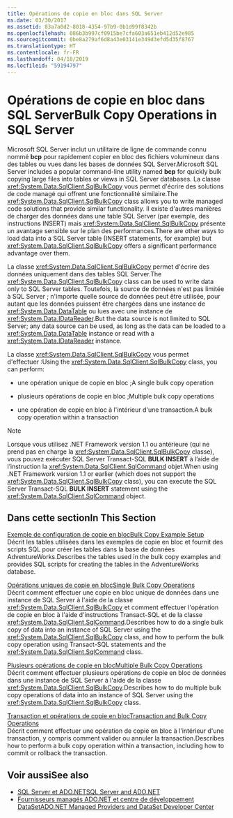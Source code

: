 ```yaml
---
title: Opérations de copie en bloc dans SQL Server
ms.date: 03/30/2017
ms.assetid: 83a7a0d2-8018-4354-97b9-0b1d99f8342b
ms.openlocfilehash: 086b3b997cf0915be7cfa603a651eb412d52e985
ms.sourcegitcommit: 0be8a279af6d8a43e03141e349d3efd5d35f8767
ms.translationtype: HT
ms.contentlocale: fr-FR
ms.lasthandoff: 04/18/2019
ms.locfileid: "59194797"
---
```

# <a name="bulk-copy-operations-in-sql-server"></a><span data-ttu-id="24f0d-102">Opérations de copie en bloc dans SQL Server</span><span class="sxs-lookup"><span data-stu-id="24f0d-102">Bulk Copy Operations in SQL Server</span></span>
<span data-ttu-id="24f0d-103">Microsoft SQL Server inclut un utilitaire de ligne de commande connu nommé **bcp** pour rapidement copier en bloc des fichiers volumineux dans des tables ou vues dans les bases de données SQL Server.</span><span class="sxs-lookup"><span data-stu-id="24f0d-103">Microsoft SQL Server includes a popular command-line utility named **bcp** for quickly bulk copying large files into tables or views in SQL Server databases.</span></span> <span data-ttu-id="24f0d-104">La classe <xref:System.Data.SqlClient.SqlBulkCopy> vous permet d'écrire des solutions de code managé qui offrent une fonctionnalité similaire.</span><span class="sxs-lookup"><span data-stu-id="24f0d-104">The <xref:System.Data.SqlClient.SqlBulkCopy> class allows you to write managed code solutions that provide similar functionality.</span></span> <span data-ttu-id="24f0d-105">Il existe d'autres manières de charger des données dans une table SQL Server (par exemple, des instructions INSERT) mais <xref:System.Data.SqlClient.SqlBulkCopy> présente un avantage sensible sur le plan des performances.</span><span class="sxs-lookup"><span data-stu-id="24f0d-105">There are other ways to load data into a SQL Server table (INSERT statements, for example) but <xref:System.Data.SqlClient.SqlBulkCopy> offers a significant performance advantage over them.</span></span>  
  
 <span data-ttu-id="24f0d-106">La classe <xref:System.Data.SqlClient.SqlBulkCopy> permet d'écrire des données uniquement dans des tables SQL Server.</span><span class="sxs-lookup"><span data-stu-id="24f0d-106">The <xref:System.Data.SqlClient.SqlBulkCopy> class can be used to write data only to SQL Server tables.</span></span> <span data-ttu-id="24f0d-107">Toutefois, la source de données n'est pas limitée à SQL Server ; n'importe quelle source de données peut être utilisée, pour autant que les données puissent être chargées dans une instance de <xref:System.Data.DataTable> ou lues avec une instance de <xref:System.Data.IDataReader>.</span><span class="sxs-lookup"><span data-stu-id="24f0d-107">But the data source is not limited to SQL Server; any data source can be used, as long as the data can be loaded to a <xref:System.Data.DataTable> instance or read with a <xref:System.Data.IDataReader> instance.</span></span>  
  
 <span data-ttu-id="24f0d-108">La classe <xref:System.Data.SqlClient.SqlBulkCopy> vous permet d'effectuer :</span><span class="sxs-lookup"><span data-stu-id="24f0d-108">Using the <xref:System.Data.SqlClient.SqlBulkCopy> class, you can perform:</span></span>  
  
-   <span data-ttu-id="24f0d-109">une opération unique de copie en bloc ;</span><span class="sxs-lookup"><span data-stu-id="24f0d-109">A single bulk copy operation</span></span>  
  
-   <span data-ttu-id="24f0d-110">plusieurs opérations de copie en bloc ;</span><span class="sxs-lookup"><span data-stu-id="24f0d-110">Multiple bulk copy operations</span></span>  
  
-   <span data-ttu-id="24f0d-111">une opération de copie en bloc à l'intérieur d'une transaction.</span><span class="sxs-lookup"><span data-stu-id="24f0d-111">A bulk copy operation within a transaction</span></span>  
  
> [!NOTE]
>  <span data-ttu-id="24f0d-112">Lorsque vous utilisez .NET Framework version 1.1 ou antérieure (qui ne prend pas en charge la <xref:System.Data.SqlClient.SqlBulkCopy> classe), vous pouvez exécuter SQL Server Transact-SQL **BULK INSERT** à l’aide de l’instruction la <xref:System.Data.SqlClient.SqlCommand> objet.</span><span class="sxs-lookup"><span data-stu-id="24f0d-112">When using .NET Framework version 1.1 or earlier (which does not support the <xref:System.Data.SqlClient.SqlBulkCopy> class), you can execute the SQL Server Transact-SQL **BULK INSERT** statement using the <xref:System.Data.SqlClient.SqlCommand> object.</span></span>  
  
## <a name="in-this-section"></a><span data-ttu-id="24f0d-113">Dans cette section</span><span class="sxs-lookup"><span data-stu-id="24f0d-113">In This Section</span></span>  
 [<span data-ttu-id="24f0d-114">Exemple de configuration de copie en bloc</span><span class="sxs-lookup"><span data-stu-id="24f0d-114">Bulk Copy Example Setup</span></span>](../../../../../docs/framework/data/adonet/sql/bulk-copy-example-setup.md)  
 <span data-ttu-id="24f0d-115">Décrit les tables utilisées dans les exemples de copie en bloc et fournit des scripts SQL pour créer les tables dans la base de données AdventureWorks.</span><span class="sxs-lookup"><span data-stu-id="24f0d-115">Describes the tables used in the bulk copy examples and provides SQL scripts for creating the tables in the AdventureWorks database.</span></span>  
  
 [<span data-ttu-id="24f0d-116">Opérations uniques de copie en bloc</span><span class="sxs-lookup"><span data-stu-id="24f0d-116">Single Bulk Copy Operations</span></span>](../../../../../docs/framework/data/adonet/sql/single-bulk-copy-operations.md)  
 <span data-ttu-id="24f0d-117">Décrit comment effectuer une copie en bloc unique de données dans une instance de SQL Server à l'aide de la classe <xref:System.Data.SqlClient.SqlBulkCopy> et comment effectuer l'opération de copie en bloc à l'aide d'instructions Transact-SQL et de la classe <xref:System.Data.SqlClient.SqlCommand>.</span><span class="sxs-lookup"><span data-stu-id="24f0d-117">Describes how to do a single bulk copy of data into an instance of SQL Server using the <xref:System.Data.SqlClient.SqlBulkCopy> class, and how to perform the bulk copy operation using Transact-SQL statements and the <xref:System.Data.SqlClient.SqlCommand> class.</span></span>  
  
 [<span data-ttu-id="24f0d-118">Plusieurs opérations de copie en bloc</span><span class="sxs-lookup"><span data-stu-id="24f0d-118">Multiple Bulk Copy Operations</span></span>](../../../../../docs/framework/data/adonet/sql/multiple-bulk-copy-operations.md)  
 <span data-ttu-id="24f0d-119">Décrit comment effectuer plusieurs opérations de copie en bloc de données dans une instance de SQL Server à l'aide de la classe <xref:System.Data.SqlClient.SqlBulkCopy>.</span><span class="sxs-lookup"><span data-stu-id="24f0d-119">Describes how to do multiple bulk copy operations of data into an instance of SQL Server using the <xref:System.Data.SqlClient.SqlBulkCopy> class.</span></span>  
  
 [<span data-ttu-id="24f0d-120">Transaction et opérations de copie en bloc</span><span class="sxs-lookup"><span data-stu-id="24f0d-120">Transaction and Bulk Copy Operations</span></span>](../../../../../docs/framework/data/adonet/sql/transaction-and-bulk-copy-operations.md)  
 <span data-ttu-id="24f0d-121">Décrit comment effectuer une opération de copie en bloc à l'intérieur d'une transaction, y compris comment valider ou annuler la transaction.</span><span class="sxs-lookup"><span data-stu-id="24f0d-121">Describes how to perform a bulk copy operation within a transaction, including how to commit or rollback the transaction.</span></span>  
  
## <a name="see-also"></a><span data-ttu-id="24f0d-122">Voir aussi</span><span class="sxs-lookup"><span data-stu-id="24f0d-122">See also</span></span>

- [<span data-ttu-id="24f0d-123">SQL Server et ADO.NET</span><span class="sxs-lookup"><span data-stu-id="24f0d-123">SQL Server and ADO.NET</span></span>](../../../../../docs/framework/data/adonet/sql/index.md)
- [<span data-ttu-id="24f0d-124">Fournisseurs managés ADO.NET et centre de développement DataSet</span><span class="sxs-lookup"><span data-stu-id="24f0d-124">ADO.NET Managed Providers and DataSet Developer Center</span></span>](https://go.microsoft.com/fwlink/?LinkId=217917)
